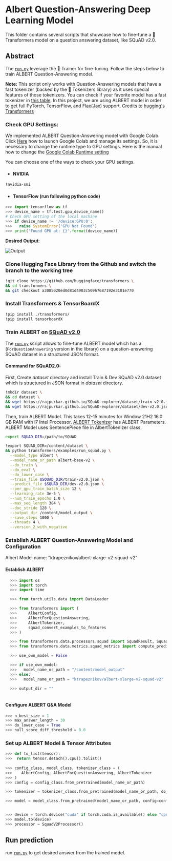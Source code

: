 <!---
Albert Question-Answering Deep Learning Model (John Chu, Adia Wu)
-->

# Albert Question-Answering Deep Learning Model

This folder contains several scripts that showcase how to fine-tune a 🤗 Transformers model on a question answering dataset,
like SQuAD v2.0.

## Abstract

The [`run.py`](https://github.com/JuheonChu/Natural-Language-Processing/tree/main/projects/albert%20Q%26A) leverage the 🤗 Trainer for fine-tuning. Follow the steps below to train ALBERT Question-Answering model.

**Note:** This script only works with Question-Answering models that have a fast tokenizer (backed by the 🤗 Tokenizers library) as it
uses special features of those tokenizers. You can check if your favorite model has a fast tokenizer in
[this table](https://huggingface.co/transformers/index.html#supported-frameworks). In this project, we are using ALBERT model in order to get full PyTorch, TensorFlow, and Flax(Jax) support. Credits to [hugging's Transformers](https://github.com/huggingface/transformers/tree/main/examples/pytorch/question-answering)


### Check GPU Settings:

We implemented ALBERT Question-Answering model with Google Colab. Click [Here](https://colab.research.google.com/) how to launch Google Colab and manage its settings. So, it is necessary to change the runtime type to GPU settings. Here is the manual how to change the [Google Colab Runtime setting](https://research.google.com/colaboratory/local-runtimes.html)

You can choose one of the ways to check your GPU settings.

  - #### NVIDIA 
  ```bash
  !nvidia-smi
  ```
  
  - #### TensorFlow (run following python code)
  ``` python
  >>> import tensorflow as tf
  >>> device_name = tf.test.gpu_device_name()
  # Check GPU setting of the local machine
  >>> if device_name != '/device:GPU:0':
  >>>   raise SystemError('GPU Not Found')
  >>> print('Found GPU at: {}'.format(device_name))
 ``` 
  
 **Desired Output**: 
 
 ![Output](https://user-images.githubusercontent.com/35699839/199302514-2d576d94-0fb1-463d-9273-3d5fe20e89c6.png)

### Clone Hugging Face Library from the Github and switch the branch to the working tree

```bash
!git clone https://github.com/huggingface/transformers \
&& cd transformers \
&& git checkout a3085020ed0d81d4903c50967687192e3101e770 
```

### Install Transformers & TensorBoardX

```bash
!pip install ./transformers/
!pip install tensorboardX
```



### Train ALBERT on [SQuAD v2.0](https://rajpurkar.github.io/SQuAD-explorer/)

The [`run.py`]( https://github.com/JuheonChu/Natural-Language-Processing/tree/main/projects/albert%20Q%26A) script
allows to fine-tune ALBERT model which has a (`ForQuestionAnswering` version in the library) on a question-answering SQuAD dataset in a structured JSON format. 


#### Command for SQuAD2.0:

First, Create *dataset* directory and install Train & Dev SQuAD v2.0 dataset which is structured in JSON format in *dataset* directory.

```bash
!mkdir dataset \
&& cd dataset \
&& wget https://rajpurkar.github.io/SQuAD-explorer/dataset/train-v2.0.json \
&& wget https://rajpurkar.github.io/SQuAD-explorer/dataset/dev-v2.0.json
```
Then, train ALBERT Model. This takes 12-15 minutes for Window 21H2 16.0 GB RAM with i7 Intel Processor. [ALBERT Tokenizer](https://huggingface.co/docs/transformers/model_doc/albert) has ALBERT Parameters. ALBERT Model uses SentencePiece file in AlbertTokenizer class.

```bash
export SQUAD_DIR=/path/to/SQUAD

!export SQUAD_DIR=/content/dataset \
&& python transformers/examples/run_squad.py \
  --model_type albert \
  --model_name_or_path albert-base-v2 \
  --do_train \
  --do_eval \
  --do_lower_case \
  --train_file $SQUAD_DIR/train-v2.0.json \
  --predict_file $SQUAD_DIR/dev-v2.0.json \
  --per_gpu_train_batch_size 12 \
  --learning_rate 3e-5 \
  --num_train_epochs 1.0 \
  --max_seq_length 384 \
  --doc_stride 128 \
  --output_dir /content/model_output \
  --save_steps 1000 \
  --threads 4 \
  --version_2_with_negative 
```

### Establish ALBERT Question-Answering Model and Configuration

Albert Model name: "ktrapeznikov/albert-xlarge-v2-squad-v2"

#### Establish ALBERT

``` python
  >>> import os
  >>> import torch
  >>> import time 

  >>> from torch.utils.data import DataLoader 

  >>> from transformers import (
  >>>     AlbertConfig, 
  >>>     AlbertForQuestionAnswering,
  >>>     AlbertTokenizer,
  >>>     squad_convert_examples_to_features
  >>> )

  >>> from transformers.data.processors.squad import SquadResult, SquadV2Processor, SquadExample
  >>> from transformers.data.metrics.squad_metrics import compute_predictions_logits

  >>> use_own_model = False

  >>> if use_own_model:
  >>>   model_name_or_path = "/content/model_output"
  >>> else:
  >>>   model_name_or_path = "ktrapeznikov/albert-xlarge-v2-squad-v2"

  >>> output_dir = ""
  
 ``` 

 #### Configure ALBERT Q&A Model
 
``` python
>>> n_best_size = 1
>>> max_answer_length = 30
>>> do_lower_case = True 
>>> null_score_diff_threshold = 0.0 
```


### Set up ALBERT Model & Tensor Attributes

```python
>>> def to_list(tensor):
>>>  return tensor.detach().cpu().tolist()
  
>>> config_class, model_class, tokenizer_class = (
>>>    AlbertConfig, AlbertForQuestionAnswering, AlbertTokenizer
>>> )
>>> config = config_class.from_pretrained(model_name_or_path)

>>> tokenizer = tokenizer_class.from_pretrained(model_name_or_path, do_lower_case=True)

>>> model = model_class.from_pretrained(model_name_or_path, config=config)


>>> device = torch.device("cuda" if torch.cuda.is_available() else "cpu")
>>> model.to(device)
>>> processor = SquadV2Processor()
```

## Run prediction

run [`run.py`](https://github.com/JuheonChu/Natural-Language-Processing/tree/main/projects/albert%20Q%26A) to get desired answer from the trained model.
